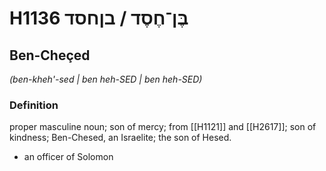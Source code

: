 # H1136 בֶּן־חֶסֶד / בןחסד

## Ben-Cheçed

_(ben-kheh'-sed | ben heh-SED | ben heh-SED)_

### Definition

proper masculine noun; son of mercy; from [[H1121]] and [[H2617]]; son of kindness; Ben-Chesed, an Israelite; the son of Hesed.

- an officer of Solomon
